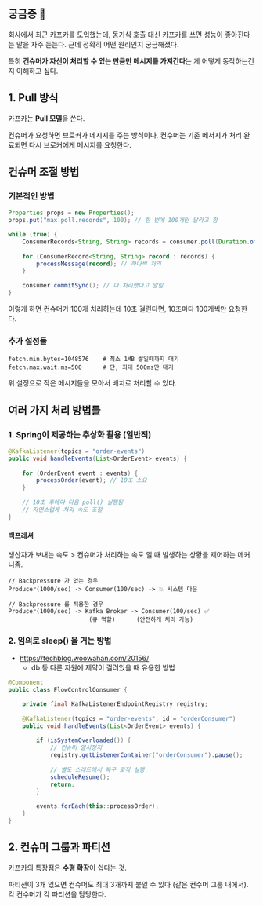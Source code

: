 ## 궁금증 🤔

회사에서 최근 카프카를 도입했는데, 동기식 호출 대신 카프카를 쓰면 성능이 좋아진다는 말을 자주 듣는다. 근데 정확히 어떤 원리인지 궁금해졌다.

특히 **컨슈머가 자신이 처리할 수 있는 만큼만 메시지를 가져간다**는 게 어떻게 동작하는건지 이해하고 싶다.

## 1. Pull 방식

카프카는 **Pull 모델**을 쓴다.

컨슈머가 요청하면 브로커가 메시지를 주는 방식이다. 컨수머는 기존 메서지가 처리 완료되면 다시 브로커에게 메시지를 요청한다.

## 컨슈머 조절 방법

### 기본적인 방법

```java
Properties props = new Properties();
props.put("max.poll.records", 100); // 한 번에 100개만 달라고 함

while (true) {
    ConsumerRecords<String, String> records = consumer.poll(Duration.ofMillis(1000));
    
    for (ConsumerRecord<String, String> record : records) {
        processMessage(record); // 하나씩 처리
    }
    
    consumer.commitSync(); // 다 처리했다고 알림
}
```

이렇게 하면 컨슈머가 100개 처리하는데 10초 걸린다면, 10초마다 100개씩만 요청한다.

### 추가 설정들

```properties
fetch.min.bytes=1048576    # 최소 1MB 쌓일때까지 대기
fetch.max.wait.ms=500      # 단, 최대 500ms만 대기
```

위 설정으로 작은 메시지들을 모아서 배치로 처리할 수 있다.

## 여러 가지 처리 방법들

### 1. Spring이 제공하는 추상화 활용 (일반적)
```java
@KafkaListener(topics = "order-events")
public void handleEvents(List<OrderEvent> events) {
    
    for (OrderEvent event : events) {
        processOrder(event); // 10초 소요
    }
    
    // 10초 후에야 다음 poll() 실행됨
    // 자연스럽게 처리 속도 조절
}
```

#### 백프레셔
생산자가 보내는 속도 > 컨슈머가 처리하는 속도 일 때 발생하는 상황을 제어하는 메커니즘.
```
// Backpressure 가 없는 경우
Producer(1000/sec) -> Consumer(100/sec) -> 💥 시스템 다운

// Backpressure 를 적용한 경우
Producer(1000/sec) -> Kafka Broker -> Consumer(100/sec) ✅
                       (큐 역할)      (안전하게 처리 가능)
```

### 2. 임의로 sleep() 을 거는 방법
* https://techblog.woowahan.com/20156/
  * db 등 다른 자원에 제약이 걸려있을 때 유용한 방법
```java
@Component
public class FlowControlConsumer {

    private final KafkaListenerEndpointRegistry registry;
    
    @KafkaListener(topics = "order-events", id = "orderConsumer")
    public void handleEvents(List<OrderEvent> events) {
        
        if (isSystemOverloaded()) {
            // 컨슈머 일시정지
            registry.getListenerContainer("orderConsumer").pause();
            
            // 별도 스레드에서 복구 로직 실행
            scheduleResume();
            return;
        }
        
        events.forEach(this::processOrder);
    }
}
```

## 2. 컨슈머 그룹과 파티션

카프카의 특장점은 **수평 확장**이 쉽다는 것.

파티션이 3개 있으면 컨슈머도 최대 3개까지 붙일 수 있다 (같은 컨수머 그룹 내에서). 각 컨수머가 각 파티션을 담당한다.